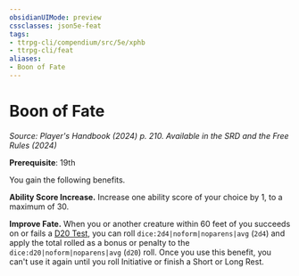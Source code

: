 ```yaml
---
obsidianUIMode: preview
cssclasses: json5e-feat
tags:
- ttrpg-cli/compendium/src/5e/xphb
- ttrpg-cli/feat
aliases:
- Boon of Fate
---
```

# Boon of Fate
*Source: Player's Handbook (2024) p. 210. Available in the <span title='Systems Reference Document (5.2)'>SRD</span> and the Free Rules (2024)*  

**Prerequisite**: 19th

You gain the following benefits.

**Ability Score Increase.** Increase one ability score of your choice by 1, to a maximum of 30.

**Improve Fate.** When you or another creature within 60 feet of you succeeds on or fails a [D20 Test](Інструменти%20ДМ/CLI/rules/variant-rules/d20-test-xphb.md), you can roll `dice:2d4|noform|noparens|avg` (`2d4`) and apply the total rolled as a bonus or penalty to the `dice:d20|noform|noparens|avg` (`d20`) roll. Once you use this benefit, you can't use it again until you roll Initiative or finish a Short or Long Rest.